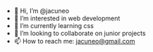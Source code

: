 - 👋 Hi, I’m @jacuneo
- 👀 I’m interested in web development
- 🌱 I’m currently learning css
- 💞️ I’m looking to collaborate on junior projects 
- 📫 How to reach me: jacuneo@gmail.com

<!---
jacuneo/jacuneo is a ✨ special ✨ repository because its `README.md` (this file) appears on your GitHub profile.
You can click the Preview link to take a look at your changes.
--->

